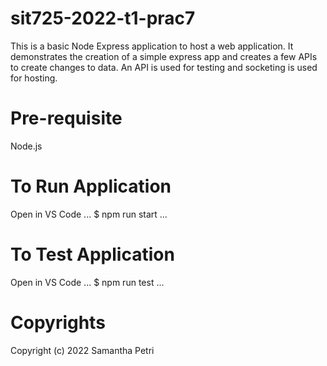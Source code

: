# sit725-2022-t1-prac7
This is a basic Node Express application to host a web application. It demonstrates the creation of a simple express app and creates a few APIs to create changes to data. An API is used for testing and socketing is used for hosting.

# Pre-requisite
Node.js

# To Run Application
Open in VS Code
...
$ npm run start
...

# To Test Application
Open in VS Code
...
$ npm run test
...

# Copyrights
Copyright (c) 2022 Samantha Petri